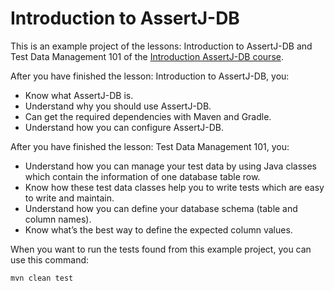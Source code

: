 # Introduction to AssertJ-DB

This is an example project of the lessons: Introduction to AssertJ-DB and Test Data Management 101 of 
the [Introduction AssertJ-DB course](). 

After you have finished the lesson: Introduction to AssertJ-DB, you:

* Know what AssertJ-DB is.
* Understand why you should use AssertJ-DB.
* Can get the required dependencies with Maven and Gradle.
* Understand how you can configure AssertJ-DB.

After you have finished the lesson: Test Data Management 101, you:

* Understand how you can manage your test data by using Java classes which contain the information of one
  database table row.
* Know how these test data classes help you to write tests which are easy to write and maintain.
* Understand how you can define your database schema (table and column names).
* Know what’s the best way to define the expected column values.

When you want to run the tests found from this example project, you can use this command:

    mvn clean test